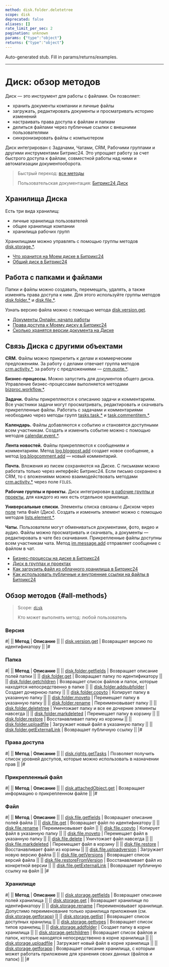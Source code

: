 ```yaml
---
method: disk.folder.deletetree
scope: disk
deprecated: false
aliases: []
rate_limit_per_sec: 2
pagination: unknown
params: {"type":"object"}
returns: {"type":"object"}
---
```


Auto-generated stub. Fill in params/returns/examples.

---

# Диск: обзор методов

Диск — это инструмент для работы с файлами. Он позволяет:

- хранить документы компании и личные файлы
- загружать, редактировать документы и просматривать историю изменений
- настраивать права доступа к файлам и папкам 
- делиться файлами через публичные ссылки с внешними пользователями
- синхронизировать файлы с компьютером

Диск интегрирован с Задачами, Чатами, CRM, Рабочими группами и другими инструментами Битрикс24. Это упрощает работу за счет быстрого доступа к файлам, совместной работы над ними и автоматизации документооборота.  

> Быстрый переход: [все методы](#all-methods) 
>
> Пользовательская документация: [Битрикс24 Диск](https://helpdesk.bitrix24.ru/open/20811344/)

## Хранилища Диска

Есть три вида хранилищ:

- личные хранилища пользователей
- общее хранилище компании
- хранилища рабочих групп

Хранилищами можно управлять с помощью группы методов [disk.storage.*](./storage/index.md).



- [Что хранится на Моем диске в Битрикс24](https://helpdesk.bitrix24.ru/open/18634620/)
- [Общий диск в Битрикс24](https://helpdesk.bitrix24.ru/open/19228208/)



## Работа с папками и файлами

Папки и файлы можно создавать, перемещать, удалять, а также изменять права доступа  к ним. Для этого используйте группы методов [disk.folder.*](./folder/index.md) и [disk.file.*](./file/index.md).

Узнать версию файла можно с помощью метода [disk.version.get](./version/disk-version-get.md).



- [Документы Онлайн: начало работы](https://helpdesk.bitrix24.ru/open/20338924/)
- [Права доступа к Моему диску в Битрикс24](https://helpdesk.bitrix24.ru/open/19492254/)
- [Сколько хранятся версии документа на Диске](https://helpdesk.bitrix24.ru/open/18869612/)



## Связь Диска с другими объектами

**CRM.** Файлы можно прикрепить к делам и коммерческим предложениям. За работу с делами отвечает группа методов [crm.activity.*](../crm/timeline/activities/index.md), за работу с предложениями — [crm.quote.*](../crm/quote/crm-quote-add.md).

**Бизнес-процессы.** Можно запустить для документов общего диска. Управление бизнес-процессами выполняется методами [bizproc.workflow.*](../bizproc/index.md).

**Задачи.** Файлы прикрепляются к описанию задачи и комментариям. Все участники задачи могут просматривать, редактировать и скачивать прикрепленные файлы. Работать с задачами и комментариями необходимо через методы групп [tasks.task.*](../tasks/index.md) и [task.commentitem.*](../tasks/comment-item/index.md). 

**Календарь.** Файлы добавляются к событию и становятся доступными всем участникам. Создать и изменить событие можно с помощью методов [calendar.event.*](../calendar/index.md).

**Лента новостей.** Файлы прикрепляются к сообщениям и комментариям. Метод [log.blogpost.add](../log/log-blogpost-add.md) создает новое сообщение, а метод [log.blogcomment.add](../log/log-blogcomment-add.md) — новый комментарий.

**Почта.** Вложения из писем сохраняются на Диске. С письмами можно работать только через интерфейс Битрикс24. Если письмо сохранено в CRM, то с вложениями можно взаимодействовать методами [crm.activity.*](../crm/timeline/activities/index.md) через поле `FILES`. 

**Рабочие группы и проекты.** Диск интегрирован [в рабочие группы и проекты](../sonet-group/sonet-group-create.md), для каждого из них есть отдельное хранилище.

**Универсальные списки.** Элементы списка связаны с Диском через [поле](../lists/fields/index.md) типа Файл (Диск). Создать и изменить элемент можно с помощью методов [lists.element.*](../lists/elements/index.md).

**Чаты.** Пользователи могут обмениваться документами, фото, видео и аудио. Файлы можно просматривать и скачивать, а документы — редактировать в чате без скачивания. Прикрепленные файлы доступны всем участникам чата. Метод [im.message.add](../chats/messages/im-message-add.md) отправляет сообщение с файлом в чат.



- [Бизнес-процессы на диске в Битрикс24](https://helpdesk.bitrix24.ru/open/20703790/)
- [Диск в группах и проектах](https://helpdesk.bitrix24.ru/open/16697770/)
- [Как загрузить файл из облачного хранилища в Битрикс24](https://helpdesk.bitrix24.ru/open/19545084/)
- [Как использовать публичные и внутренние ссылки на файлы в Битрикс24](https://helpdesk.bitrix24.ru/open/19096030/)



## Обзор методов {#all-methods}

> Scope: [`disk`](../scopes/permissions.md)
>
> Кто может выполнять метод: любой пользователь

### Версия

#|
|| **Метод** | **Описание** ||
|| [disk.version.get](version/disk-version-get.md) | Возвращает версию по идентификатору ||
|#

### Папка

#|
|| **Метод** | **Описание** ||
|| [disk.folder.getfields](folder/disk-folder-get-fields.md) | Возвращает описание полей папки ||
|| [disk.folder.get](folder/disk-folder-get.md) | Возвращает папку по идентификатору ||
|| [disk.folder.getchildren](folder/disk-folder-get-children.md) | Возвращает список файлов и папок, которые находятся непосредственно в папке ||
|| [disk.folder.addsubfolder](folder/disk-folder-add-subfolder.md) | Создает дочернюю папку ||
|| [disk.folder.copyto](folder/disk-folder-copy-to.md) | Копирует папку в указанную папку ||
|| [disk.folder.moveto](folder/disk-folder-move-to.md) | Перемещает папку в указанную папку ||
|| [disk.folder.rename](folder/disk-folder-rename.md) | Переименовывает папку ||
|| [disk.folder.deletetree](folder/disk-folder-delete-tree.md) | Уничтожает папку и все ее дочерние элементы навсегда ||
|| [disk.folder.markdeleted](folder/disk-folder-mark-deleted.md) | Перемещает папку в корзину ||
|| [disk.folder.restore](folder/disk-folder-restore.md) | Восстанавливает папку из корзины ||
|| [disk.folder.uploadfile](folder/disk-folder-upload-file.md) | Загружает новый файл в указанную папку ||
|| [disk.folder.getExternalLink](folder/disk-folder-get-external-link.md) | Возвращает публичную ссылку ||
|#

### Права доступа

#|
|| **Метод** | **Описание** ||
|| [disk.rights.getTasks](rights/disk-rights-get-tasks.md) | Позволяет получить список уровней доступов, которые можно использовать в назначении прав ||
|#

### Прикрепленный файл

#|
|| **Метод** | **Описание** ||
|| [disk.attachedObject.get](attached-object/disk-attached-object-get.md) | Возвращает информацию о прикрепленном файле ||
|#

### Файл

#|
|| **Метод** | **Описание** ||
|| [disk.file.getfields](file/disk-file-get-fields.md) | Возвращает описание полей файла ||
|| [disk.file.get](file/disk-file-get.md) | Возвращает файл по идентификатору ||
|| [disk.file.rename](file/disk-file-rename.md) | Переименовывает файл ||
|| [disk.file.copyto](file/disk-file-copy-to.md) | Копирует файл в указанную папку ||
|| [disk.file.moveto](file/disk-file-move-to.md) | Перемещает файл в указанную папку ||
|| [disk.file.delete](file/disk-file-delete.md) | Уничтожает файл навсегда ||
|| [disk.file.markdeleted](file/disk-file-mark-deleted.md) | Перемещает файл в корзину ||
|| [disk.file.restore](file/disk-file-restore.md) | Восстанавливает файл из корзины ||
|| [disk.file.uploadversion](file/disk-file-upload-version.md) | Загружает новую версию файла ||
|| [disk.file.getVersions](file/disk-file-get-versions.md) | Возвращает список версий файла ||
|| [disk.file.restoreFromVersion](file/disk-file-restore-from-version.md) | Восстанавливает файл из конкретной версии ||
|| [disk.file.getExternalLink](file/disk-file-get-external-link.md) | Возвращает публичную ссылку на файл ||
|#

### Хранилище

#|
|| **Метод** | **Описание** ||
|| [disk.storage.getfields](storage/disk-storage-get-fields.md) | Возвращает описание полей хранилища ||
|| [disk.storage.get](storage/disk-storage-get.md) | Возвращает хранилище по идентификатору ||
|| [disk.storage.rename](storage/disk-storage-rename.md) | Переименовывает хранилище. Допустимо переименование только хранилища приложения (см. [disk.storage.getforapp](storage/disk-storage-get-for-app.md)) ||
|| [disk.storage.getlist](storage/disk-storage-get-list.md) | Возвращает список доступных хранилищ ||
|| [disk.storage.gettypes](storage/disk-storage-get-types.md) | Возвращает список типов хранилищ ||
|| [disk.storage.addfolder](storage/disk-storage-add-folder.md) | Создает папку в корне хранилища ||
|| [disk.storage.getchildren](storage/disk-storage-get-children.md) | Возвращает список файлов и папок, которые находятся непосредственно в корне хранилища ||
|| [disk.storage.uploadfile](storage/disk-storage-upload-file.md) | Загружает новый файл в корне хранилища ||
|| [disk.storage.getforapp](storage/disk-storage-get-for-app.md) | Возвращает описание хранилища, с которым может работать приложение для хранения своих данных (файлов и папок) ||
|#
